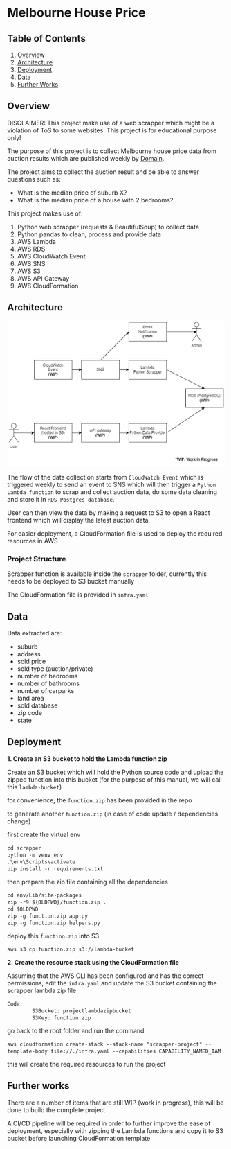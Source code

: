 # Melbourne House Price 

## Table of Contents

1. [Overview](#overview)
2. [Architecture](#architecture)
3. [Deployment](#deployment)
4. [Data](#data)
5. [Further Works](#further-works)


## Overview <a name="overview"></a>

DISCLAIMER: This project make use of a web scrapper which might be a violation of ToS to some websites. This project is for educational purpose only!

The purpose of this project is to collect Melbourne house price data from auction results which are published weekly by [Domain](https://www.domain.com.au/auction-results/melbourne).

The project aims to collect the auction result and be able to answer questions such as:
* What is the median price of suburb X?
* What is the median price of a house with 2 bedrooms?

This project makes use of:
1. Python web scrapper (requests & BeautifulSoup) to collect data
2. Python pandas to clean, process and provide data
2. AWS Lambda
3. AWS RDS
4. AWS CloudWatch Event
5. AWS SNS
6. AWS S3
7. AWS API Gateway
8. AWS CloudFormation

## Architecture <a name="architecture"></a>

![diagram](assets/melbourne_house_price.jpg)

The flow of the data collection starts from `CloudWatch Event` which is triggered weekly to send an event to SNS which will then trigger a `Python Lambda function` to scrap and collect auction data, do some data cleaning and store it in `RDS Postgres database`.

User can then view the data by making a request to S3 to open a React frontend which will display the latest auction data.

For easier deployment, a CloudFormation file is used to deploy the required resources in AWS

### Project Structure

Scrapper function is available inside the `scrapper` folder, currently this needs to be deployed to S3 bucket manually

The CloudFormation file is provided in `infra.yaml`

## Data <a name="data"></a>

Data extracted are:
* suburb
* address
* sold price
* sold type (auction/private)
* number of bedrooms
* number of bathrooms
* number of carparks
* land area
* sold database
* zip code
* state

## Deployment <a name="deployment"></a>

**1. Create an S3 bucket to hold the Lambda function zip**

Create an S3 bucket which will hold the Python source code and upload the zipped function into this bucket (for the purpose of this manual, we will call this `lambda-bucket`)

for convenience, the `function.zip` has been provided in the repo

to generate another `function.zip` (in case of code update / dependencies change)

first create the virtual env

```
cd scrapper
python -m venv env
.\env\Scripts\activate
pip install -r requirements.txt
```

then prepare the zip file containing all the dependencies

```
cd env/Lib/site-packages
zip -r9 ${OLDPWD}/function.zip .
cd $OLDPWD
zip -g function.zip app.py
zip -g function.zip helpers.py
```

deploy this `function.zip` into S3

```
aws s3 cp function.zip s3://lambda-bucket
```

**2. Create the resource stack using the CloudFormation file**

Assuming that the AWS CLI has been configured and has the correct permissions, edit the `infra.yaml` and update the S3 bucket containing the scrapper lambda zip file

```
Code:
        S3Bucket: projectlambdazipbucket
        S3Key: function.zip
```

go back to the root folder and run the command

```
aws cloudformation create-stack --stack-name "scrapper-project" --template-body file://./infra.yaml --capabilities CAPABILITY_NAMED_IAM
```

this will create the required resources to run the project

## Further works <a name="further-works"></a>

There are a number of items that are still WIP (work in progress), this will be done to build the complete project

A CI/CD pipeline will be required in order to further improve the ease of deployment, especially with zipping the Lambda functions and copy it to S3 bucket before launching CloudFormation template